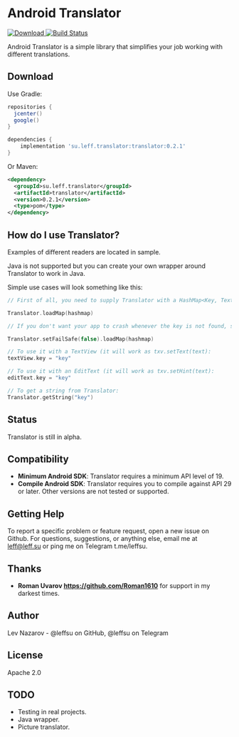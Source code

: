 Android Translator
=====

[ ![Download](https://api.bintray.com/packages/leffsu/translator/translator/images/download.svg) ](https://bintray.com/leffsu/translator/translator/_latestVersion) [![Build Status](https://travis-ci.org/leffsu/Android_Translator.svg?branch=master)](https://travis-ci.org/leffsu/Android_Translator)

Android Translator is a simple library that simplifies your job working with different translations.

Download
--------
Use Gradle:

```gradle
repositories {
  jcenter()
  google()
}

dependencies {
    implementation 'su.leff.translator:translator:0.2.1'
}
```

Or Maven:

```xml
<dependency>
  <groupId>su.leff.translator</groupId>
  <artifactId>translator</artifactId>
  <version>0.2.1</version>
  <type>pom</type>
</dependency>
```

How do I use Translator?
-------------------

Examples of different readers are located in sample.

Java is not supported but you can create your own wrapper around Translator to work in Java.

Simple use cases will look something like this:

```Kotlin
// First of all, you need to supply Translator with a HashMap<Key, Text>:

Translator.loadMap(hashmap)

// If you don't want your app to crash whenever the key is not found, set it up like this:

Translator.setFailSafe(false).loadMap(hashmap)

// To use it with a TextView (it will work as txv.setText(text):
textView.key = "key"

// To use it with an EditText (it will work as txv.setHint(text):
editText.key = "key"

// To get a string from Translator:
Translator.getString("key")
```

Status
------
Translator is still in alpha.

Compatibility
-------------

 * **Minimum Android SDK**: Translator requires a minimum API level of 19.
 * **Compile Android SDK**: Translator requires you to compile against API 29 or later. Other versions are not tested or supported.
 
Getting Help
------------
To report a specific problem or feature request, open a new issue on Github. For questions, suggestions, or
anything else, email me at leff@leff.su or ping me on Telegram t.me/leffsu.

Thanks
------
* **Roman Uvarov https://github.com/Roman1610** for support in my darkest times.

Author
------
Lev Nazarov - @leffsu on GitHub, @leffsu on Telegram

License
-------
Apache 2.0

TODO
-------
* Testing in real projects.
* Java wrapper.
* Picture translator.